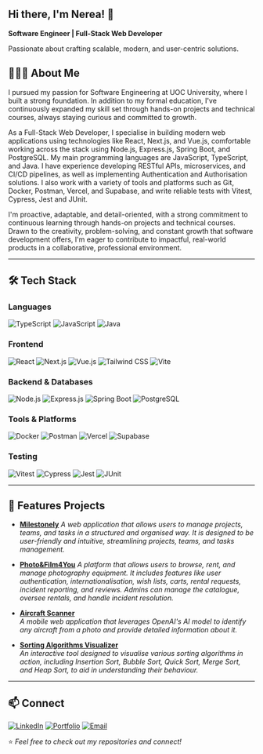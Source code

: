## Hi there, I'm Nerea! 👋

**Software Engineer | Full-Stack Web Developer**

Passionate about crafting scalable, modern, and user-centric solutions.

## 👩🏻‍💻 About Me
I pursued my passion for Software Engineering at UOC University, where I built a strong foundation. In addition to my formal education, I've continuously expanded my skill set through hands-on projects and technical courses, always staying curious and committed to growth.

As a Full-Stack Web Developer, I specialise in building modern web applications using technologies like React, Next.js, and Vue.js, comfortable working across the stack using Node.js, Express.js, Spring Boot, and PostgreSQL. My main programming languages are JavaScript, TypeScript, and Java. I have experience developing RESTful APIs, microservices, and CI/CD pipelines, as well as implementing Authentication and Authorisation solutions. I also work with a variety of tools and platforms such as Git, Docker, Postman, Vercel, and Supabase, and write reliable tests with Vitest, Cypress, Jest and JUnit.

I'm proactive, adaptable, and detail-oriented, with a strong commitment to continuous learning through hands-on projects and technical courses. Drawn to the creativity, problem-solving, and constant growth that software development offers, I'm eager to contribute to impactful, real-world products in a collaborative, professional environment.

---

## 🛠️ Tech Stack

### Languages
![TypeScript](https://img.shields.io/badge/-TypeScript-3178c6?logo=typescript&logoColor=white&style=for-the-badge)
![JavaScript](https://img.shields.io/badge/-JavaScript-f1e05a?logo=javascript&logoColor=black&style=for-the-badge)
![Java](https://img.shields.io/badge/-Java-b07219?logo=java&logoColor=white&style=for-the-badge)

### Frontend
![React](https://img.shields.io/badge/-React-61DAFB?logo=react&logoColor=black&style=for-the-badge)
![Next.js](https://img.shields.io/badge/-Next.js-000000?logo=next.js&logoColor=white&style=for-the-badge)
![Vue.js](https://img.shields.io/badge/-Vue.js-4FC08D?logo=vue.js&logoColor=white&style=for-the-badge)
![Tailwind CSS](https://img.shields.io/badge/-Tailwind%20CSS-38B2AC?logo=tailwind-css&logoColor=white&style=for-the-badge)
![Vite](https://img.shields.io/badge/-Vite-fc03e3?logo=vite&logoColor=white&style=for-the-badge)

### Backend & Databases
![Node.js](https://img.shields.io/badge/-Node.js-339933?logo=node.js&logoColor=white&style=for-the-badge)
![Express.js](https://img.shields.io/badge/-Express.js-000000?logo=express&logoColor=white&style=for-the-badge)
![Spring Boot](https://img.shields.io/badge/-Spring%20Boot-6DB33F?logo=springboot&logoColor=white&style=for-the-badge)
![PostgreSQL](https://img.shields.io/badge/-PostgreSQL-4169E1?logo=postgresql&logoColor=white&style=for-the-badge)

### Tools & Platforms
![Docker](https://img.shields.io/badge/-Docker-2496ED?logo=docker&logoColor=white&style=for-the-badge)
![Postman](https://img.shields.io/badge/-Postman-FF6C37?logo=postman&logoColor=white&style=for-the-badge)
![Vercel](https://img.shields.io/badge/-Vercel-000000?logo=vercel&logoColor=white&style=for-the-badge)
![Supabase](https://img.shields.io/badge/-Supabase-13cf83?logo=supabase&logoColor=white&style=for-the-badge)

### Testing
![Vitest](https://img.shields.io/badge/-Vitest-6E9F18?logo=vitest&logoColor=white&style=for-the-badge)
![Cypress](https://img.shields.io/badge/-Cypress-17202C?logo=cypress&logoColor=white&style=for-the-badge)
![Jest](https://img.shields.io/badge/-Jest-C21325?logo=jest&logoColor=white&style=for-the-badge)
![JUnit](https://img.shields.io/badge/-JUnit-25A162?logo=junit5&logoColor=white&style=for-the-badge)

---

## 🚀 Features Projects
- [**Milestonely**](https://github.com/nruizcano/milestonely)
  *A web application that allows users to manage projects, teams, and tasks in a structured and organised way. It is designed to be user-friendly and intuitive, streamlining projects, teams, and tasks management.*

- [**Photo&Film4You**](https://github.com/nruizcano/photo-film4you)
  *A platform that allows users to browse, rent, and manage photography equipment. It includes features like user authentication, internationalisation, wish lists, carts, rental requests, incident reporting, and reviews. Admins can manage the catalogue, oversee rentals, and handle incident resolution.*

- [**Aircraft Scanner**](https://github.com/nruizcano/aircraft-scanner)  
  *A mobile web application that leverages OpenAI's AI model to identify any aircraft from a photo and provide detailed information about it.*

- [**Sorting Algorithms Visualizer**](https://github.com/nruizcano/sorting-algorithms-visualizer)  
  *An interactive tool designed to visualise various sorting algorithms in action, including Insertion Sort, Bubble Sort, Quick Sort, Merge Sort, and Heap Sort, to aid in understanding their behaviour.*

---

## 📫 Connect
[![LinkedIn](https://img.shields.io/badge/-LinkedIn-0A66C2?logo=linkedin&logoColor=white&style=for-the-badge)](https://linkedin.com/in/nerea-ruiz-cano-b79535281)
[![Portfolio](https://img.shields.io/badge/-Portfolio-000000?style=for-the-badge)](https://nerearuizcano.vercel.app)
[![Email](https://img.shields.io/badge/-Email-D14836?logo=gmail&logoColor=white&style=for-the-badge)](mailto:nerearuizcano@gmail.com)

⭐️ *Feel free to check out my repositories and connect!*

